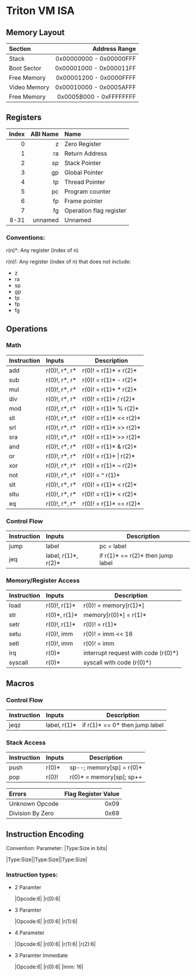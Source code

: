 # Triton VM ISA

## Memory Layout

| Section      |           Address Range |
| :----------- | ----------------------: |
| Stack        | 0x00000000 - 0x00000FFF |
| Boot Sector  | 0x00001000 - 0x000011FF |
| Free Memory  | 0x00001200 - 0x0000FFFF |
| Video Memory | 0x00010000 - 0x0005AFFF |
| Free Memory  | 0x0005B000 - 0xFFFFFFFF |

## Registers

| Index | ABI Name | Name                    |
| ----: | -------: | :---------------------- |
|     0 |        z | Zero Register           |
|     1 |       ra | Return Address          |
|     2 |       sp | Stack Pointer           |
|     3 |       gp | Global Pointer          |
|     4 |       tp | Thread Pointer          |
|     5 |       pc | Program counter         |
|     6 |       fp | Frame pointer           |
|     7 |       fg | Operation flag register |
|  8-31 |  unnamed | Unnamed                 |

### Conventions:

r(n)\*: Any register (index of n)

r(n)!: Any register (index of n) that does not include:

- z
- ra
- sp
- gp
- tp
- fp
- fg

## Operations

### Math

| Instruction | Inputs          | Description              |
| :---------- | :-------------- | ------------------------ |
| add         | r(0)!, r\*, r\* | r(0)! = r(1)\* + r(2)\*  |
| sub         | r(0)!, r\*, r\* | r(0)! = r(1)\* - r(2)\*  |
| mul         | r(0)!, r\*, r\* | r(0)! = r(1)\* \* r(2)\* |
| div         | r(0)!, r\*, r\* | r(0)! = r(1)\* / r(2)\*  |
| mod         | r(0)!, r\*, r\* | r(0)! = r(1)\* % r(2)\*  |
| sll         | r(0)!, r\*, r\* | r(0)! = r(1)\* << r(2)\* |
| srl         | r(0)!, r\*, r\* | r(0)! = r(1)\* >> r(2)\* |
| sra         | r(0)!, r\*, r\* | r(0)! = r(1)\* >> r(2)\* |
| and         | r(0)!, r\*, r\* | r(0)! = r(1)\* & r(2)\*  |
| or          | r(0)!, r\*, r\* | r(0)! = r(1)\* \| r(2)\* |
| xor         | r(0)!, r\*, r\* | r(0)! = r(1)\* ~ r(2)\*  |
| not         | r(0)!, r\*, r\* | r(0)! = ^ r(1)\*         |
| slt         | r(0)!, r\*, r\* | r(0)! = r(1)\* < r(2)\*  |
| sltu        | r(0)!, r\*, r\* | r(0)! = r(1)\* < r(2)\*  |
| eq          | r(0)!, r\*, r\* | r(0)! = r(1)\* == r(2)\* |

### Control Flow

| Instruction | Inputs                | Description                         |
| :---------- | :-------------------- | ----------------------------------- |
| jump        | label                 | pc = label                          |
| jeq         | label, r(1)\*, r(2)\* | if r(1)\* == r(2)\* then jump label |

[comment]: # "jeqz is a macro"

### Memory/Register Access

| Instruction | Inputs         | Description                          |
| :---------- | :------------- | ------------------------------------ |
| load        | r(0)!, r(1)\*  | r(0)! = memory[r(1)\*]               |
| str         | r(0)\*, r(1)\* | memory[r(0)\*] = r(1)\*              |
| setr        | r(0)!, r(1)\*  | r(0)! = r(1)\*                       |
| setu        | r(0)!, imm     | r(0)! = imm << 16                    |
| setl        | r(0)!, imm     | r(0)! = imm                          |
| irq         | r(0)\*         | interrupt request with code (r(0)\*) |
| syscall     | r(0)\*         | syscall with code (r(0)\*)           |

## Macros

### Control Flow

| Instruction | Inputs        | Description                      |
| :---------- | :------------ | -------------------------------- |
| jeqz        | label, r(1)\* | if r(1)\* == 0\* then jump label |

### Stack Access

| Instruction | Inputs | Description               |
| :---------- | :----- | ------------------------- |
| push        | r(0)\* | sp--; memory[sp] = r(0)\* |
| pop         | r(0)!  | r(0)\* = memory[sp]; sp++ |

| Errors           | Flag Register Value |
| :--------------- | ------------------: |
| Unknown Opcode   |                0x09 |
| Division By Zero |                0x69 |

## Instruction Encoding

Convention:
Parameter: |Type:Size in bits|

|Type:Size||Type:Size||Type:Size|

### Instruction types:

- 2 Paramter

  |Opcode:6| |r(0):6|

- 3 Paramter

  |Opcode:6| |r(0):6| |r(1):6|

- 4 Parameter

  |Opcode:6| |r(0):6| |r(1):6| |r(2):6|

- 3 Paramter Immediate

  |Opcode:6| |r(0):6| |imm: 16|
